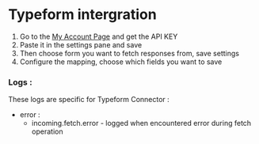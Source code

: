 # Typeform intergration

1. Go to the <a href="https://admin.typeform.com/account#/section/user" target="_blank">My Account Page</a> and get the API KEY
2. Paste it in the settings pane and save
3. Then choose form you want to fetch responses from, save settings
4. Configure the mapping, choose which fields you want to save

### Logs :

These logs are specific for Typeform Connector :
  * error :
    - incoming.fetch.error - logged when encountered error during fetch operation
